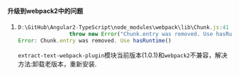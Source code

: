 #### 升级到webpack2中的问题

1. ```javascript
   D:\GitHub\Angular2-TypeScript\node_modules\webpack\lib\Chunk.js:41
                   throw new Error("Chunk.entry was removed. Use hasRuntime()");
   Error: Chunk.entry was removed. Use hasRuntime()
   ```

   `extract-text-webpack-plugin`模块当前版本(1.0.1)和`webpack2`不兼容，解决方法:卸载老版本，重新安装.